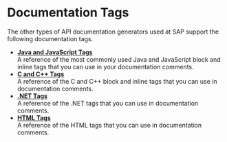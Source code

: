 <!-- loio4deb3c025b8c4294b973b9d32ffec549 -->

# Documentation Tags

The other types of API documentation generators used at SAP support the following documentation tags.

-   **[Java and JavaScript Tags](java-and-javascript-tags-6d32db8.md "A reference of the most commonly used Java and JavaScript block and inline tags that
      you can use in your documentation comments.")**  
A reference of the most commonly used Java and JavaScript block and inline tags that you can use in your documentation comments.
-   **[C and C++ Tags](c-and-c-tags-8b4b0d2.md "A reference of the C and C++ block and inline tags that you can use in documentation
		comments.")**  
A reference of the C and C++ block and inline tags that you can use in documentation comments.
-   **[.NET Tags](net-tags-f882a72.md "A reference of the .NET tags that you can use in documentation comments.")**  
A reference of the .NET tags that you can use in documentation comments.
-   **[HTML Tags](html-tags-bf50118.md "A reference of the HTML tags that you can use in documentation comments.")**  
A reference of the HTML tags that you can use in documentation comments.


